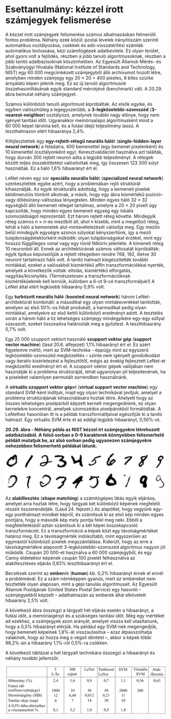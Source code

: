 <?xml version="1.0" encoding="UTF-8" standalone="no"?>
<!DOCTYPE html PUBLIC "-//W3C//DTD XHTML 1.1//EN" "http://www.w3.org/TR/xhtml11/DTD/xhtml11.dtd">
<html xmlns="http://www.w3.org/1999/xhtml"><head><meta name="generator" content="DocBook XSL Stylesheets V1.76.1"/></head><body><div class="section" title="Esettanulmány: kézzel írott számjegyek felismerése"><div class="titlepage"><div><div><h1 class="title"><a id="id747975"/>Esettanulmány: kézzel írott számjegyek felismerése</h1></div></div></div><p class="Tartalom3">A kézzel írott számjegyek felismerése számos alkalmazásban felmerülő fontos probléma. Néhány ezek közül: postai levelek irányítószám szerinti automatikus osztályozása, csekkek és adó-visszatérítési számlák automatikus leolvasása, kézi számítógépek adatbevitele. Ez olyan terület, ahol gyors volt a fejlődés, részben a jobb tanuló algoritmusoknak, részben a jobb tanító adatbázisoknak köszönhetően. Az Egyesült Államok Mérés- és Szabványügyi Hivatala (National Institute of Standards and Technology, NIST) egy 60 000 megcímkézett számjegyből álló archívumot hozott létre, amelyben minden számjegy egy 20  × 20 = 400 pixeles, 8 bites szürke árnyalatú képen jelenik meg. Ez az új tanuló algoritmusok összehasonlításának egyik standard mércéjévé (benchmark) vált. A 20.29. ábra bemutat néhány számjegyet.</p><p>Számos különböző tanuló algoritmust kipróbáltak. Az elsők egyike, és egyben valószínűleg a legegyszerűbb, a <span class="strong"><strong>3-legközelebbi-szomszéd</strong></span> (<span class="strong"><strong>3-nearest-neighbor</strong></span>) osztályozó, amelynek további nagy előnye, hogy nem igényel tanítási időt. Ugyanakkor memóriaalapú algoritmusként mind a 60 000 képet tárolnia kell, és a futási idejű teljesítmény lassú. A teszthalmazon elért hibaaránya 2,4%.</p><p>Kifejlesztettek egy <span class="strong"><strong>egy-rejtett-rétegű neurális háló</strong></span>t (<span class="strong"><strong>single-hidden-layer neural network</strong></span>) a feladatra, 400 bemenettel (egy bemenet pixelenként) és 10 kimenettel (osztályonként egy). Keresztvalidációt használva azt találták, hogy durván 300 rejtett neuron adta a legjobb teljesítményt. A rétegek között teljes összeköttetést valósítottak meg, így összesen 123 300 súlyt használtak. Ez a háló 1,6% hibaarányt ért el.</p><p>LeNet néven egy sor <span class="strong"><strong>speciális neurális háló</strong></span>t (<span class="strong"><strong>specialized neural network</strong></span>) szerkesztettek egybe azért, hogy a problémában rejlő struktúrát kihasználják. Az egyik strukturális adottság, hogy a bemeneti pixelek kétdimenziós tömböt alkotnak, a másik, hogy egy ábra kismértékű pozíció- vagy dőlésiirány-változása lényegtelen. Minden egyes háló 32 × 32 egységből álló bemeneti réteget tartalmaz, amelyre a 20  × 20 pixelt úgy kapcsolták, hogy minden egyes bemeneti egység egy lokális szomszédságot reprezentált. Ezt három rejtett réteg követte. Mindegyik réteg számos <span class="emphasis"><em>n</em></span> × <span class="emphasis"><em>n</em></span>-es mezőből áll, ahol <span class="emphasis"><em>n</em></span> kisebb, mint a megelőző réteg, tehát a háló a bemenetek alul-mintavételezését valósítja meg. Egy mezőn belül mindegyik egységre azonos súlyokat kényszerítünk, így a mező tulajdonságdetektorként működik: olyan tulajdonságokat érzékel, mint egy hosszú függőleges vonal vagy egy rövid félkörív jelenléte. A kimeneti réteg 10 neuronból áll. Ennek az architektúrának számos változatát kipróbálták: egyik tipikus képviselőjük a rejtett rétegeiben rendre 768, 192, illetve 30 neuront tartalmazó háló volt. A tanító halmazt kiegészítették további mintákkal, ezeket a valósakból kismértékű affin transzformációkkal nyerték, amelyek a következők voltak: eltolás, kismértékű elforgatás, nagyítás/kicsinyítés. (Természetesen a transzformációknak kismértékűeknek kell lenniük, különben a 6-ot 9-cé transzformáljuk!) A LeNet által elért legkisebb hibaarány 0,9% volt.</p><p>Egy <span class="strong"><strong>turbózott neurális háló</strong></span>  (<span class="strong"><strong>boosted neural network</strong></span>) három LeNet-architektúrát kombinált: a másodikat egy olyan mintakeverékkel tanították, amelyen az első 50%-os hibát produkált, a harmadikat pedig olyan mintákkal, amelyekre az első kettő különböző eredményt adott. A tesztelés során a három háló a tíz lehetséges számjegy mindegyikére egy-egy súllyal szavazott, ezeket összeadva határozták meg a győztest. A teszthibaarány 0,7% volt.</p><p>Egy 25 000 szupport vektort használó <span class="strong"><strong>szupport vektor gép</strong></span> (<span class="strong"><strong>support vector mach</strong></span><span class="strong"><strong>ine</strong></span>) (lásd 20.6. alfejezet) 1,1% hibaarányt ért el. Ez azért figyelemre méltó, mert az SVM-technika – éppúgy mint az egyszerű legközelebbi-szomszéd megközelítés – szinte nem igényelt gondolkodást vagy iteratív kísérletezést a fejlesztőtől, mégis az évekig fejlesztett LeNet-et megközelítő eredményt ért el. A szupport vektor gépek valójában nem használják ki a probléma struktúráját, tehát ugyanolyan jól teljesítenének, ha a pixeleket valamilyen permutált sorrendben használnánk.</p><p class="Tartalom3">A <span class="strong"><strong>virtuális szupport vektor gép</strong></span>et (<span class="strong"><strong>virtual support vector machine</strong></span>) egy standard SVM-ként indítjuk, majd egy olyan technikával javítjuk, amelyet a probléma struktúrájának kihasználására hoztak létre. Ahelyett hogy az összes lehetséges pixelpárból képzett kernelt megengednénk, ez olyan kernelekre koncentrál, amelyek szomszédos pixelpárokból formálódtak. A LeNethez hasonlóan itt is a példák transzformáltjaival egészítjük ki a tanító halmazt. Egy virtuális SVM érte el az eddigi legjobb hibaarányt, 0,56%-ot.</p><div class="figure"><a id="id748071"/><p class="title"><strong>20.29. ábra - Néhány példa az NIST kézzel írt számjegyekre létrehozott adatbázisából. A felső sorban a 0–9 karakterek könnyebben felismerhető példáit mutatjuk be, az alsó sorban pedig ugyanezen számjegyekre nehezebben felismerhető példákat látunk.</strong></p><div class="figure-contents"><div class="mediaobject"><img src="kepek/20-29.png" alt="Néhány példa az NIST kézzel írt számjegyekre létrehozott adatbázisából. A felső sorban a 0–9 karakterek könnyebben felismerhető példáit mutatjuk be, az alsó sorban pedig ugyanezen számjegyekre nehezebben felismerhető példákat látunk."/></div></div></div><p class="Tartalom3">Az <span class="strong"><strong>alakillesztés</strong></span> (<span class="strong"><strong>shape matching</strong></span>) a számítógépes látás egyik eljárása, amelyet arra hoztak létre, hogy tárgyak két különböző képének megfelelő részeit összerendeljék. (Lásd 24. fejezet.) Az alapötlet, hogy vegyünk egy-egy ponthalmazt mindkét képről, és számítsuk ki az első kép minden egyes pontjára, hogy a második kép mely pontja felel meg neki. Ebből a megfeleltetésből aztán számítsuk ki a két képet összekapcsoló transzformációt. Ez a transzformáció a képek közt egy távolságmértéket határoz meg. Ez a távolságmérték indokoltabb, mint egyszerűen az egymástól különböző pixelek megszámlálása. Kiderült, hogy az erre a távolságmértékre alapozott 3-legközelebbi-szomszéd algoritmus nagyon jól működik. Csupán 20 000-et használva a 60 000 számjegyből, és egy Canny éldetektor képének csupán 100 pixelét felhasználva az alakillesztéses eljárás 0,63% teszthibaarányt ért el.</p><p class="Tartalom3">Becslések szerint az <span class="strong"><strong>ember</strong></span>ek (<span class="strong"><strong>human</strong></span>) kb. 0,2% hibaarányt érnek el ennél a problémánál. Ez a szám némiképpen gyanús, mert az embereket nem tesztelték olyan alaposan, mint a gépi tanulás algoritmusait. Az Egyesült Államok Postájának (United States Postal Service) egy hasonló – számjegyekből képzett – adathalmazán az emberek által elkövetett hibaarány 2,5% volt.</p><p class="Tartalom3">A következő ábra összegzi a tárgyalt hét eljárás esetén a hibaarányt, a futási időt, a memóriaigényt és a szükséges tanítási időt. Még egy mértéket ad ezekhez, a számjegyek azon arányát, amelyet vissza kell utasítanunk, hogy a 0,5% hibaarányt elérjük. Ha például egy SVM-nek megengedjük, hogy bemeneti képeinek 1,8%-át visszautasítsa – azaz átpasszolhatja valakinek, hogy az hozza meg a végső döntést –, akkor a képek többi 98,2%-án a hibaarány 1,1%-ról 0,5%-ra csökken.</p><p class="Tartalom3">A következő táblázat a hét tárgyalt technikára összegzi a hibaarányt és néhány további jellemzőt.</p><p><span class="inlinemediaobject"><img src="kepek/862-1.png" alt="Néhány példa az NIST kézzel írt számjegyekre létrehozott adatbázisából. A felső sorban a 0–9 karakterek könnyebben felismerhető példáit mutatjuk be, az alsó sorban pedig ugyanezen számjegyekre nehezebben felismerhető példákat látunk."/></span></p></div></body></html>
